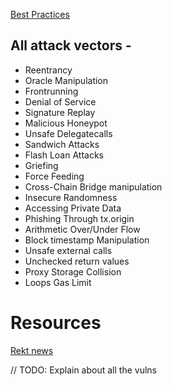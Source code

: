 [Best Practices](https://consensys.github.io/smart-contract-best-practices/general-philosophy/)

## All attack vectors -

- Reentrancy
- Oracle Manipulation
- Frontrunning
- Denial of Service
- Signature Replay
- Malicious Honeypot
- Unsafe Delegatecalls
- Sandwich Attacks
- Flash Loan Attacks
- Griefing
- Force Feeding
- Cross-Chain Bridge manipulation
- Insecure Randomness
- Accessing Private Data
- Phishing Through tx.origin
- Arithmetic Over/Under Flow
- Block timestamp Manipulation
- Unsafe external calls
- Unchecked return values
- Proxy Storage Collision
- Loops Gas Limit

# Resources 
[Rekt news](https://rekt.news/)


// TODO: Explain about all the vulns
